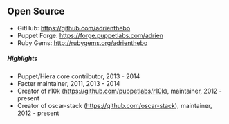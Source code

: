 Open Source
-----------

  * GitHub: https://github.com/adrienthebo
  * Puppet Forge: https://forge.puppetlabs.com/adrien
  * Ruby Gems: http://rubygems.org/adrienthebo

##### Highlights

  * Puppet/Hiera core contributor, 2013 - 2014
  * Facter maintainer, 2011, 2013 - 2014
  * Creator of r10k (https://github.com/puppetlabs/r10k), maintainer, 2012 - present
  * Creator of oscar-stack (https://github.com/oscar-stack), maintainer, 2012 - present
